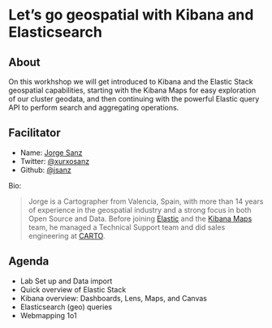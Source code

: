 # Let’s go geospatial with Kibana and Elasticsearch

## About

On this workhshop we will get introduced to Kibana and the Elastic Stack geospatial capabilities, starting with the Kibana Maps for easy exploration of our cluster geodata, and then continuing with the powerful Elastic query API to perform search and aggregating operations.

## Facilitator

* Name: [Jorge Sanz](https://www.jorgesanz.net)
* Twitter: [@xurxosanz](https://twitter.com/xurxosanz)
* Github: [@jsanz](https://github.com/jsanz)

Bio: 

  > Jorge is a Cartographer from Valencia, Spain, with more than 14 years of experience in the geospatial industry and a strong focus in both Open Source and Data. Before joining [Elastic](https://www.elastic.co/) and the [Kibana Maps](https://www.elastic.co/products/maps) team, he managed a Technical Support team and did sales engineering at [CARTO](https://carto.com/).

## Agenda

- Lab Set up and Data import
- Quick overview of Elastic Stack
- Kibana overview: Dashboards, Lens, Maps, and Canvas
- Elasticsearch (geo) queries
- Webmapping 1o1

